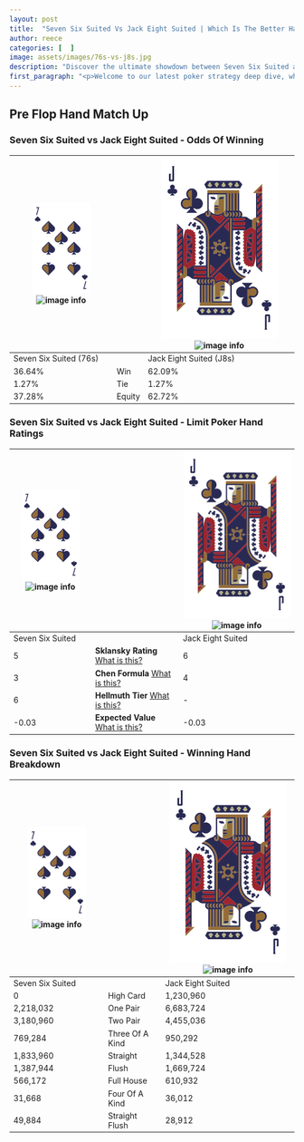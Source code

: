 ```yaml
---
layout: post
title:  "Seven Six Suited Vs Jack Eight Suited | Which Is The Better Hand In Poker? A Complete Guide"
author: reece
categories: [  ]
image: assets/images/76s-vs-j8s.jpg
description: "Discover the ultimate showdown between Seven Six Suited and Jack Eight Suited in poker! Uncover the odds, strategies, and scenarios where one hand triumphs over the other. Get ready to up your poker game with this thrilling analysis."
first_paragraph: "<p>Welcome to our latest poker strategy deep dive, where we're pitting two distinct hands against each other in a high-stakes showdown: Seven Six Suited vs Jack Eight Suited.</p><p>In the dynamic world of poker, every decision counts, and knowing which hand holds the upper hand is key to your success at the table.</p><p>In this article, we'll dissect these two hands, explore the scenarios where one dominates the other, and equip you with the knowledge to make strategic choices that can tip the odds in your favor.</p><p>Get ready to unravel the intriguing dynamics of these poker hands and elevate your game to new heights.</p>"
---
```




[comment]: # (sp0)

## Pre Flop Hand Match Up

<div class="table hand-ratings" markdown="1"> 



### Seven Six Suited vs Jack Eight Suited - Odds Of Winning


    
| ![image info](assets/images/hand1/7.png) ![image info](assets/images/hand1/6s.png) |  | ![image info](assets/images/hand2/J.png) ![image info](assets/images/hand2/8s.png) |
| -------- | -------- | -------- |
| Seven Six Suited (76s) |  | Jack Eight Suited (J8s) |
| 36.64% | Win | 62.09% |
| 1.27% | Tie | 1.27% |
| 37.28% | Equity | 62.72% |




[comment]: # (sp1)



### Seven Six Suited vs Jack Eight Suited - Limit Poker Hand Ratings


    
| ![image info](assets/images/hand1/7.png) ![image info](assets/images/hand1/6s.png) |  | ![image info](assets/images/hand2/J.png) ![image info](assets/images/hand2/8s.png) |
| -------- | -------- | -------- |
| Seven Six Suited |  | Jack Eight Suited |
| 5 | **Sklansky Rating** [What is this?](/sklansky-rating-explained) | 6 |
| 3 | **Chen Formula** [What is this?](/chen-formula-explained) | 4 |
| 6 | **Hellmuth Tier** [What is this?](/Hellmuth-tier-explained) | - |
| -0.03 | **Expected Value** [What is this?](/expected-value-explained) | -0.03 |




[comment]: # (sp2)



### Seven Six Suited vs Jack Eight Suited - Winning Hand Breakdown


    
| ![image info](assets/images/hand1/7.png) ![image info](assets/images/hand1/6s.png) |  | ![image info](assets/images/hand2/J.png) ![image info](assets/images/hand2/8s.png) |
| -------- | -------- | -------- |
| Seven Six Suited |  | Jack Eight Suited |
| 0 | High Card | 1,230,960 |
| 2,218,032 | One Pair | 6,683,724 |
| 3,180,960 | Two Pair | 4,455,036 |
| 769,284 | Three Of A Kind | 950,292 |
| 1,833,960 | Straight | 1,344,528 |
| 1,387,944 | Flush | 1,669,724 |
| 566,172 | Full House | 610,932 |
| 31,668 | Four Of A Kind | 36,012 |
| 49,884 | Straight Flush | 28,912 |




[comment]: # (sp3)



</div>

[comment]: # (sp4)



[comment]: # (sp5)

